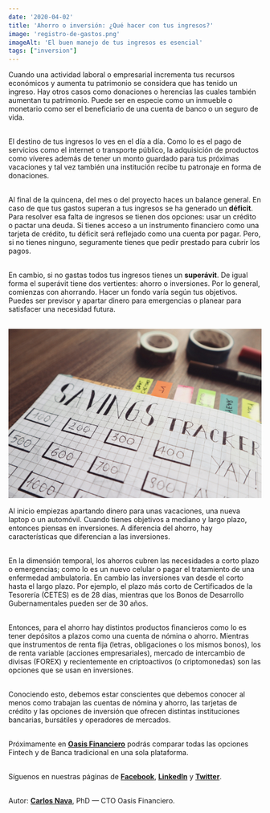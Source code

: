 ```yaml
--- 
date: '2020-04-02' 
title: 'Ahorro o inversión: ¿Qué hacer con tus ingresos?' 
image: 'registro-de-gastos.png'
imageAlt: 'El buen manejo de tus ingresos es esencial'
tags: ["inversion"]
--- 
```


Cuando una actividad laboral o empresarial incrementa tus recursos económicos y aumenta tu patrimonio se considera que has tenido un ingreso. Hay otros casos como donaciones o herencias las cuales también aumentan tu patrimonio. Puede ser en especie como un inmueble o monetario como ser el beneficiario de una cuenta de banco o un seguro de vida. <br/><br/>

El destino de tus ingresos lo ves en el día a día. Como lo es el pago de servicios como el internet o transporte público, la adquisición de productos como víveres además de tener un monto guardado para tus próximas vacaciones y tal vez también una institución recibe tu patronaje en forma de donaciones. <br/><br/>

Al final de la quincena, del mes o del proyecto haces un balance general. En caso de que tus gastos superan a tus ingresos se ha generado un **déficit**. Para resolver esa falta de ingresos se tienen dos opciones: usar un crédito o pactar una deuda. Si tienes acceso a un instrumento financiero como una tarjeta de crédito, tu déficit será reflejado como una cuenta por pagar. Pero, si no tienes ninguno, seguramente tienes que pedir prestado para cubrir los pagos. <br/><br/>

En cambio, si no gastas todos tus ingresos tienes un **superávit**. De igual forma el superávit tiene dos vertientes: ahorro o inversiones. Por lo general, comienzas con ahorrando. Hacer un fondo varía según tus objetivos. Puedes ser previsor y apartar dinero para emergencias o planear para satisfacer una necesidad futura. <br/><br/>

![Llevar a cabo un registro de tus ahorros es sencillo](registro-de-ahorros.png) <br/>

Al inicio empiezas apartando dinero para unas vacaciones, una nueva laptop o un automóvil. Cuando tienes objetivos a mediano y largo plazo, entonces piensas en inversiones. A diferencia del ahorro, hay características que diferencian a las inversiones. <br/><br/>

En la dimensión temporal, los ahorros cubren las necesidades a corto plazo o emergencias; como lo es un nuevo celular o pagar el tratamiento de una enfermedad ambulatoria. En cambio las inversiones van desde el corto hasta el largo plazo. Por ejemplo, el plazo más corto de Certificados de la Tesorería (CETES) es de 28 días, mientras que los Bonos de Desarrollo Gubernamentales pueden ser de 30 años. <br/><br/>

Entonces, para el ahorro hay distintos productos financieros como lo es tener depósitos a plazos como una cuenta de nómina o ahorro. Mientras que instrumentos de renta fija (letras, obligaciones o los mismos bonos), los de renta variable (acciones empresariales), mercado de intercambio de divisas (FOREX) y recientemente en criptoactivos (o criptomonedas) son las opciones que se usan en inversiones. <br/><br/>

Conociendo esto, debemos estar conscientes que debemos conocer al menos como trabajan las cuentas de nómina y ahorro, las tarjetas de crédito y las opciones de inversión que ofrecen distintas instituciones bancarias, bursátiles y operadores de mercados. <br/><br/>

Próximamente en **[Oasis Financiero](https://www.oasisfinanciero.mx)** podrás comparar todas las opciones Fintech y de Banca tradicional en una sola plataforma. <br/><br/>

Síguenos en nuestras páginas de **[Facebook](https://facebook.com/oasisfinanciero)**, **[LinkedIn](https://www.linkedin.com/company/oasisfinanciero/)** y **[Twitter](https://twitter.com/oasisfintech)**. <br/><br/>

Autor: **[Carlos Nava](https://www.linkedin.com/in/carlos-navafonseca/)**, PhD — CTO Oasis Financiero.
